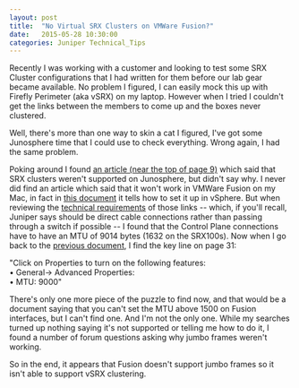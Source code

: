 ```yaml
---
layout: post
title:  "No Virtual SRX Clusters on VMWare Fusion?"
date:   2015-05-28 10:30:00
categories: Juniper Technical_Tips
---
```

Recently I was working with a customer and looking to test some SRX Cluster configurations that I had written for them before our lab gear became available. No problem I figured, I can easily mock this up with Firefly Perimeter (aka vSRX) on my laptop. However when I tried I couldn't get the links between the members to come up and the boxes never clustered.

Well, there's more than one way to skin a cat I figured, I've got some Junosphere time that I could use to check everything. Wrong again, I had the same problem.

Poking around I found [an article (near the top of page 9)](http://www.juniper.net/techpubs/software/junosphere/junosphere2.0/help/Junosphere_VSRX_Feature_Support_Guide.pdf) which said that SRX clusters weren't supported on Junosphere, but didn't say why. I never did find an article which said that it won't work in VMWare Fusion on my Mac, in fact in [this document](http://www.juniper.net/techpubs/en_US/firefly12.1x46-d10/information-products/pathway-pages/pathway-pages-vmware/security-virtual-perimeter-admin/security-virtual-perimeter-admin-vmware-pwp.pdf) it tells how to set it up in vSphere. But when reviewing the [technical requirements](http://kb.juniper.net/InfoCenter/index?page=content&id=KB25017) of those links -- which, if you'll recall, Juniper says should be direct cable connections rather than passing through a switch if possible -- I found that the Control Plane connections have to have an MTU of 9014 bytes (1632 on the SRX100s). Now when I go back to the [previous document](http://www.juniper.net/techpubs/en_US/firefly12.1x46-d10/information-products/pathway-pages/pathway-pages-vmware/security-virtual-perimeter-admin/security-virtual-perimeter-admin-vmware-pwp.pdf), I find the key line on page 31:

<p>"Click on Properties to turn on the following features:
<br>• General-> Advanced Properties:
<br>• MTU: 9000"

<p>There's only one more piece of the puzzle to find now, and that would be a document saying that you can't set the MTU above 1500 on Fusion interfaces, but I can't find one. And I'm not the only one. While my searches turned up nothing saying it's not supported or telling me how to do it, I found a number of forum questions asking why jumbo frames weren't working.
	
So in the end, it appears that Fusion doesn't support jumbo frames so it isn't able to support vSRX clustering.
